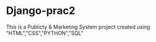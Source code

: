# Django-prac2


This is a Publicty & Marketing System project created using "HTML","CSS","PYTHON","SQL"

